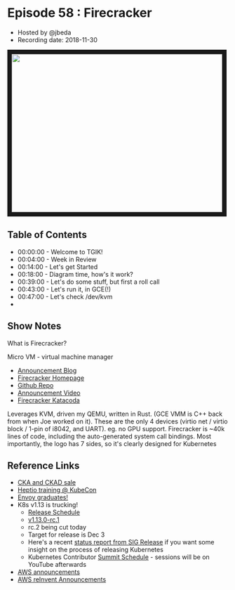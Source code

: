 # Episode 58 : Firecracker

- Hosted by @jbeda 
- Recording date: 2018-11-30


<!--- Thumbnailed embed of the video, n8Xo_ghCIOSY is the video id from the youtube url --->

<a href="https://www.youtube.com/watch?v=JU-zp1dTC58
" target="_blank"><img src="http://img.youtube.com/vi/JU-zp1dTC58/hqdefault.jpg" width="480" height="360" border="10" /></a>

## Table of Contents

- 00:00:00 - Welcome to TGIK!
- 00:04:00 - Week in Review
- 00:14:00 - Let's get Started
- 00:18:00 - Diagram time, how's it work?
- 00:39:00 - Let's do some stuff, but first a roll call
- 00:43:00 - Let's run it, in GCE(!)
- 00:47:00 - Let's check /dev/kvm
- 

## Show Notes

What is Firecracker?

Micro VM - virtual machine manager 
- [Announcement Blog](https://aws.amazon.com/blogs/aws/firecracker-lightweight-virtualization-for-serverless-computing/)
- [Firecracker Homepage](https://firecracker-microvm.github.io/)
- [Github Repo](https://github.com/firecracker-microvm/firecracker)
- [Announcement Video](https://www.youtube.com/watch?v=femopq3JWJg)
- [Firecracker Katacoda](https://www.katacoda.com/firecracker-microvm/scenarios/getting-started)

Leverages KVM, driven my QEMU, written in Rust. (GCE VMM is C++ back from when Joe worked on it). 
These are the only 4 devices (virtio net / virtio block / 1-pin of i8042, and UART). eg. no GPU support.
Firecracker is ~40k lines of code, including the auto-generated system call bindings. 
Most importantly, the logo has 7 sides, so it's clearly designed for Kubernetes

## Reference Links

* [CKA and CKAD sale](https://training.linuxfoundation.org/cyber-monday-2018/)
* [Heptio training @ KubeCon](https://www.eventbrite.com/e/intro-to-containers-and-kubernetes-seattle-tickets-50999092659)
* [Envoy graduates!](https://blog.envoyproxy.io/envoy-graduates-a6f71879852e)
* K8s v1.13 is trucking!
  * [Release Schedule](https://github.com/kubernetes/sig-release/blob/master/releases/release-1.13/README.md)
  * [v1.13.0-rc.1](https://github.com/kubernetes/kubernetes/releases/tag/v1.13.0-rc.1)
  * rc.2 being cut today
  * Target for release is Dec 3
  * Here's a recent [status report from SIG Release](https://docs.google.com/presentation/d/1WtmoYP1Ay9hq2XuPEBQRVorH5pilJ6829qyQD5qWmwY/edit#slide=id.g49787566b6_0_0) if you want some insight on the process of releasing Kubernetes
  * Kubernetes Contributor [Summit Schedule](https://github.com/kubernetes/community/tree/master/events/2018/12-contributor-summit) - sessions will be on YouTube afterwards 
* [AWS announcements](https://aws.amazon.com/about-aws/whats-new/2018/)
* [AWS reInvent Announcements](https://aws.amazon.com/new/reinvent/)
